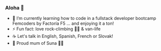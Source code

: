 ### Aloha 👋

- 🌱 I’m currently learning how to code in a fullstack developer bootcamp Femcoders by Factoría F5 ... and enjoying it a ton!
- ⚡ Fun fact: love rock-climbing 🧗‍♀️ & van-life
- ☕ Let's talk in English, Spanish, French or Slovak! 
- 🐾 Proud mum of Suna 🐾💚

